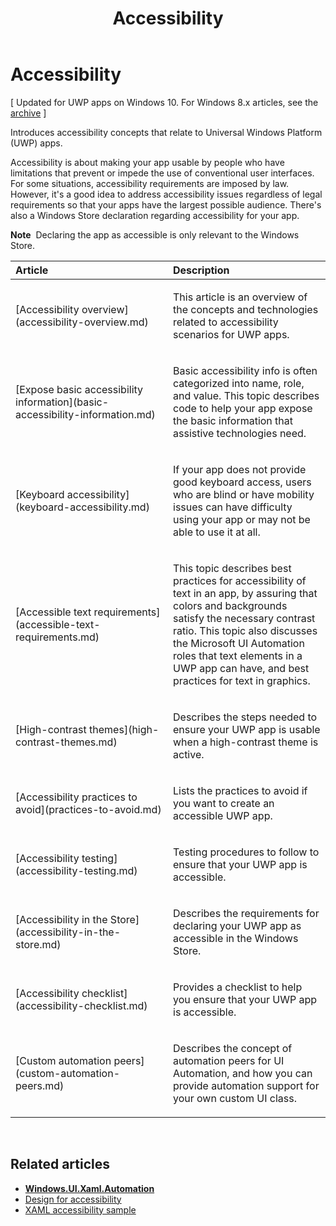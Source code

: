 ﻿---
Description: Introduces accessibility concepts that relate to Universal Windows Platform (UWP) apps.
title: Accessibility
ms.assetid: C89D79C2-B830-493D-B020-F3FF8EB5FFDD
label: Intro
template: detail.hbs
---

Accessibility
===============================================================

\[ Updated for UWP apps on Windows 10. For Windows 8.x articles, see the [archive](http://go.microsoft.com/fwlink/p/?linkid=619132) \]

Introduces accessibility concepts that relate to Universal Windows Platform (UWP) apps.

Accessibility is about making your app usable by people who have limitations that prevent or impede the use of conventional user interfaces. For some situations, accessibility requirements are imposed by law. However, it's a good idea to address accessibility issues regardless of legal requirements so that your apps have the largest possible audience. There's also a Windows Store declaration regarding accessibility for your app.

**Note**  Declaring the app as accessible is only relevant to the Windows Store.

<table>
<colgroup>
<col width="50%" />
<col width="50%" />
</colgroup>
<thead>
<tr class="header">
<th align="left">Article</th>
<th align="left">Description</th>
</tr>
</thead>
<tbody>
<tr class="odd">
<td align="left">[Accessibility overview](accessibility-overview.md)</td>
<td align="left"><p>This article is an overview of the concepts and technologies related to accessibility scenarios for UWP apps.</p></td>
</tr>
<tr class="even">
<td align="left">[Expose basic accessibility information](basic-accessibility-information.md)</td>
<td align="left"><p>Basic accessibility info is often categorized into name, role, and value. This topic describes code to help your app expose the basic information that assistive technologies need.</p></td>
</tr>
<tr class="odd">
<td align="left">[Keyboard accessibility](keyboard-accessibility.md)</td>
<td align="left"><p>If your app does not provide good keyboard access, users who are blind or have mobility issues can have difficulty using your app or may not be able to use it at all.</p></td>
</tr>
<tr class="even">
<td align="left">[Accessible text requirements](accessible-text-requirements.md)</td>
<td align="left"><p>This topic describes best practices for accessibility of text in an app, by assuring that colors and backgrounds satisfy the necessary contrast ratio. This topic also discusses the Microsoft UI Automation roles that text elements in a UWP app can have, and best practices for text in graphics.</p></td>
</tr>
<tr class="odd">
<td align="left">[High-contrast themes](high-contrast-themes.md)</td>
<td align="left"><p>Describes the steps needed to ensure your UWP app is usable when a high-contrast theme is active.</p></td>
</tr>
<tr class="even">
<td align="left">[Accessibility practices to avoid](practices-to-avoid.md)</td>
<td align="left"><p>Lists the practices to avoid if you want to create an accessible UWP app.</p></td>
</tr>
<tr class="odd">
<td align="left">[Accessibility testing](accessibility-testing.md)</td>
<td align="left"><p>Testing procedures to follow to ensure that your UWP app is accessible.</p></td>
</tr>
<tr class="even">
<td align="left">[Accessibility in the Store](accessibility-in-the-store.md)</td>
<td align="left"><p>Describes the requirements for declaring your UWP app as accessible in the Windows Store.</p></td>
</tr>
<tr class="odd">
<td align="left">[Accessibility checklist](accessibility-checklist.md)</td>
<td align="left"><p>Provides a checklist to help you ensure that your UWP app is accessible.</p></td>
</tr>
<tr class="even">
<td align="left">[Custom automation peers](custom-automation-peers.md)</td>
<td align="left"><p>Describes the concept of automation peers for UI Automation, and how you can provide automation support for your own custom UI class.</p></td>
</tr>
</tbody>
</table>

 

<span id="related_topics"></span>Related articles
-----------------------------------------------

* [**Windows.UI.Xaml.Automation**](https://msdn.microsoft.com/library/windows/apps/BR209179)
* [Design for accessibility](https://msdn.microsoft.com/library/windows/apps/Hh700407)
* [XAML accessibility sample](http://go.microsoft.com/fwlink/p/?linkid=238570)
 

 



